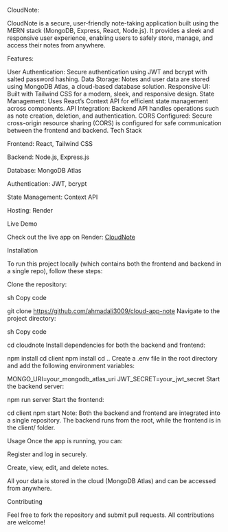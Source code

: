 CloudNote:

CloudNote is a secure, user-friendly note-taking application built using the MERN stack (MongoDB, Express, React, Node.js). It provides a sleek and responsive user experience, enabling users to safely store, manage, and access their notes from anywhere.

Features:

User Authentication:
Secure authentication using JWT and bcrypt with salted password hashing.
Data Storage: 
Notes and user data are stored using MongoDB Atlas, a cloud-based database solution.
Responsive UI: 
Built with Tailwind CSS for a modern, sleek, and responsive design.
State Management: 
Uses React’s Context API for efficient state management across components.
API Integration: 
Backend API handles operations such as note creation, deletion, and authentication.
CORS Configured: 
Secure cross-origin resource sharing (CORS) is configured for safe communication between the frontend and backend.
Tech Stack

Frontend: React, Tailwind CSS

Backend: Node.js, Express.js

Database: MongoDB Atlas

Authentication: JWT, bcrypt

State Management: Context API

Hosting: Render

Live Demo

Check out the live app on Render: [CloudNote](https://cloud-note-frontend.onrender.com/login)

Installation

To run this project locally (which contains both the frontend and backend in a single repo), follow these steps:

Clone the repository:


sh
Copy code

git clone https://github.com/ahmadali3009/cloud-app-note
Navigate to the project directory:


sh
Copy code

cd cloudnote
Install dependencies for both the backend and frontend:


npm install
cd client
npm install
cd ..
Create a .env file in the root directory and add the following environment variables:



MONGO_URI=your_mongodb_atlas_uri
JWT_SECRET=your_jwt_secret
Start the backend server:


npm run server
Start the frontend:


cd client
npm start
Note: Both the backend and frontend are integrated into a single repository. The backend runs from the root, while the frontend is in the client/ folder.

Usage
Once the app is running, you can:

Register and log in securely.

Create, view, edit, and delete notes.

All your data is stored in the cloud (MongoDB Atlas) and can be accessed from anywhere.

Contributing

Feel free to fork the repository and submit pull requests. All contributions are welcome!
